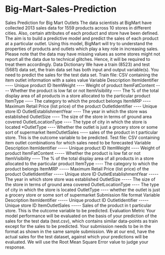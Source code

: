 # Big-Mart-Sales-Prediction
Sales Prediction for Big Mart Outlets The data scientists at BigMart have collected 2013 sales data for 1559 products across 10 stores in different cities. Also, certain attributes of each product and store have been defined. The aim is to build a predictive model and predict the sales of each product at a particular outlet.  Using this model, BigMart will try to understand the properties of products and outlets which play a key role in increasing sales.  Please note that the data may have missing values as some stores might not report all the data due to technical glitches. Hence, it will be required to treat them accordingly.  Data Dictionary We have a train (8523) and test (5681) data set, the train data set has both input and output variable(s). You need to predict the sales for the test data set.  Train file: CSV containing the item outlet information with a sales value  Variable Description ItemIdentifier ---- Unique product ID ItemWeight ---- Weight of product ItemFatContent ---- Whether the product is low fat or not ItemVisibility ---- The % of the total display area of all products in a store allocated to the particular product ItemType ---- The category to which the product belongs ItemMRP ---- Maximum Retail Price (list price) of the product OutletIdentifier ---- Unique store ID OutletEstablishmentYear ---- The year in which the store was established OutletSize ---- The size of the store in terms of ground area covered OutletLocationType ---- The type of city in which the store is located *OutletType ---- Whether the outlet is just a grocery store or some sort of supermarket ItemOutletSales ---- sales of the product in t particular store. This is the outcome variable to be predicted.  Test file: CSV containing item outlet combinations for which sales need to be forecasted  Variable Description ItemIdentifier ----- Unique product ID ItemWeight ---- Weight of product ItemFatContent ----- Whether the product is low fat or not ItemVisibility ---- The % of the total display area of all products in a store allocated to the particular product ItemType ---- The category to which the product belongs ItemMRP ----- Maximum Retail Price (list price) of the product OutletIdentifier ----- Unique store ID OutletEstablishmentYear ----- The year in which store store was established OutletSize ----- The size of the store in terms of ground area covered OutletLocationType ---- The type of city in which the store is located OutletType ---- whether the outlet is just a grocery store or some sort of supermarket  Submission file format Variable Description ItemIdentifier ----- Unique product ID OutletIdentifier ----- Unique store ID ItemOutletSales ----- Sales of the product in t particular store. This is the outcome variable to be predicted.  Evaluation Metric Your model performance will be evaluated on the basis of your prediction of the sales for the test data (test.csv), which contains similar data-points as train except for the sales to be predicted. Your submission needs to be in the format as shown in the same sample submission.  We at our end, have the actual sales for the test dataset, against which your predictions will be evaluated. We will use the Root Mean Square Error value to judge your response.
